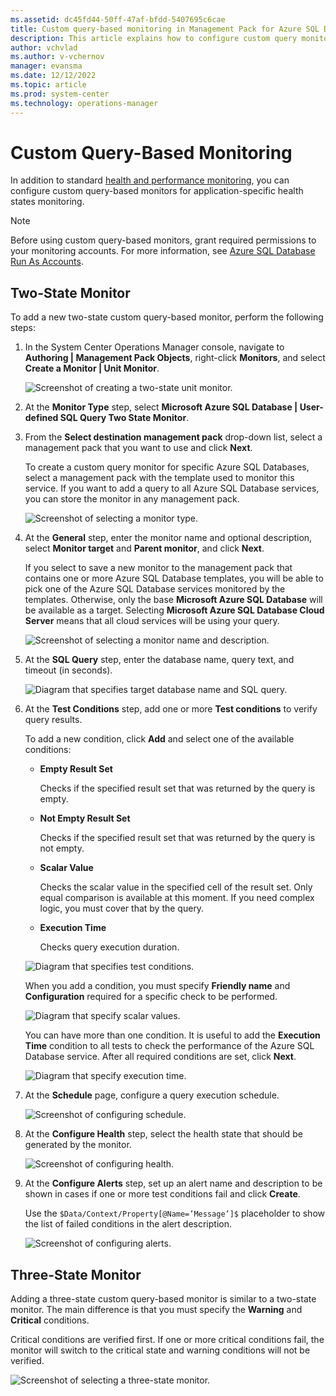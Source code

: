 ```yaml
---
ms.assetid: dc45fd44-50ff-47af-bfdd-5407695c6cae
title: Custom query-based monitoring in Management Pack for Azure SQL Database
description: This article explains how to configure custom query monitoring in Management Pack for Azure SQL Database
author: vchvlad
ms.author: v-vchernov
manager: evansma
ms.date: 12/12/2022
ms.topic: article
ms.prod: system-center
ms.technology: operations-manager
---
```


# Custom Query-Based Monitoring

In addition to standard [health and performance monitoring](azure-sql-management-pack-monitoring-types.md), you can configure custom query-based monitors for application-specific health states monitoring.

> [!NOTE]
> Before using custom query-based monitors, grant required permissions to your monitoring accounts. For more information, see [Azure SQL Database Run As Accounts](azure-sql-management-pack-run-as-accounts.md).

## Two-State Monitor

To add a new two-state custom query-based monitor, perform the following steps:

1. In the System Center Operations Manager console, navigate to **Authoring | Management Pack Objects**, right-click **Monitors**, and select **Create a Monitor | Unit Monitor**.

    ![Screenshot of creating a two-state unit monitor.](./media/azure-sql-management-pack/creating-unit-monitor.png)

2. At the **Monitor Type** step, select **Microsoft Azure SQL Database | User-defined SQL Query Two State Monitor**.

3. From the **Select destination management pack** drop-down list, select a management pack that you want to use and click **Next**.

    To create a custom query monitor for specific Azure SQL Databases, select a management pack with the template used to monitor this service. If you want to add a query to all Azure SQL Database services, you can store the monitor in any management pack.

    ![Screenshot of selecting a monitor type.](./media/azure-sql-management-pack/selecting-monitor-type.png)

4. At the **General** step, enter the monitor name and optional description, select **Monitor target** and **Parent monitor**, and click **Next**.

    If you select to save a new monitor to the management pack that contains one or more Azure SQL Database templates, you will be able to pick one of the Azure SQL Database services monitored by the templates. Otherwise, only the base **Microsoft Azure SQL Database** will be available as a target. Selecting **Microsoft Azure SQL Database Cloud Server** means that all cloud services will be using your query.

    ![Screenshot of selecting a monitor name and description.](./media/azure-sql-management-pack/monitor-name-and-description.png)

5. At the **SQL Query** step, enter the database name, query text, and timeout (in seconds).

    ![Diagram that specifies target database name and SQL query.](./media/azure-sql-management-pack/unit-monitor-sql-query.png)

6. At the **Test Conditions** step, add one or more **Test conditions** to verify query results.

    To add a new condition, click **Add** and select one of the available conditions:

    - **Empty Result Set**

      Checks if the specified result set that was returned by the query is empty.

    - **Not Empty Result Set**

      Checks if the specified result set that was returned by the query is not empty.

    - **Scalar Value**

      Checks the scalar value in the specified cell of the result set. Only equal comparison is available at this moment. If you need complex logic, you must cover that by the query.  

    - **Execution Time**

      Checks query execution duration.

    ![Diagram that specifies test conditions.](./media/azure-sql-management-pack/unit-monitor-test-conditions.png)

    When you add a condition, you must specify **Friendly name** and **Configuration** required for a specific check to be performed.

    ![Diagram that specify scalar values.](./media/azure-sql-management-pack/editing-test-conditions.png)

    You can have more than one condition. It is useful to add the **Execution Time** condition to all tests to check the performance of the Azure SQL Database service. After all required conditions are set, click **Next**.

    ![Diagram that specify execution time.](./media/azure-sql-management-pack/test-conditions-execution-time.png)

7. At the **Schedule** page, configure a query execution schedule.

    ![Screenshot of configuring schedule.](./media/azure-sql-management-pack/unit-monitor-schedule.png)

8. At the **Configure Health** step, select the health state that should be generated by the monitor.

    ![Screenshot of configuring health.](./media/azure-sql-management-pack/configure-health.png)  

9. At the **Configure Alerts** step, set up an alert name and description to be shown in cases if one or more test conditions fail and click **Create**.

    Use the `$Data/Context/Property[@Name=’Message’]$` placeholder to show the list of failed conditions in the alert description.

    ![Screenshot of configuring alerts.](./media/azure-sql-management-pack/configure-alerts.png)

## Three-State Monitor

Adding a three-state custom query-based monitor is similar to a two-state monitor. The main difference is that you must specify the **Warning** and **Critical** conditions.

Critical conditions are verified first. If one or more critical conditions fail, the monitor will switch to the critical state and warning conditions will not be verified.

![Screenshot of selecting a three-state monitor.](./media/azure-sql-management-pack/three-state-monitor.png)
